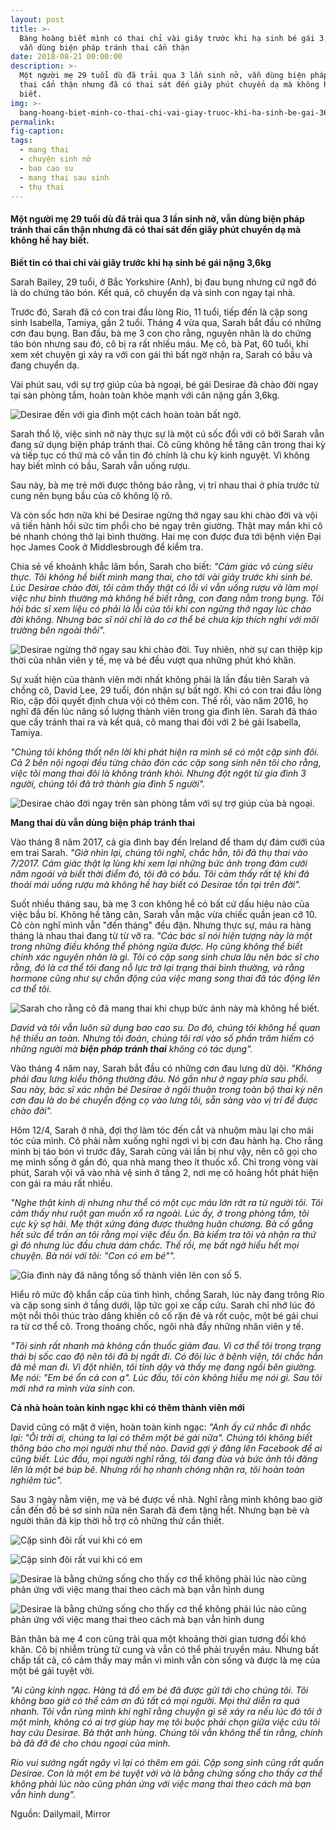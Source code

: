 ```yaml
---
layout: post
title: >-
  Bàng hoàng biết mình có thai chỉ vài giây trước khi hạ sinh bé gái 3,6kg dù
  vẫn dùng biện pháp tránh thai cẩn thận
date: 2018-08-21 00:00:00
description: >-
  Một người mẹ 29 tuổi dù đã trải qua 3 lần sinh nở, vẫn dùng biện pháp tránh
  thai cẩn thận nhưng đã có thai sát đến giây phút chuyển dạ mà không hề hay
  biết.
img: >-
  bang-hoang-biet-minh-co-thai-chi-vai-giay-truoc-khi-ha-sinh-be-gai-36kg-du-van-dung-bien-phap-tranh-thai-can-than-xtapo-2.png
permalink:
fig-caption:
tags:
  - mang thai
  - chuyện sinh nở
  - bao cao su
  - mang thai sau sinh
  - thụ thai
---
```


#### **Một người mẹ 29 tuổi dù đã trải qua 3 lần sinh nở, vẫn dùng biện pháp tránh thai cẩn thận nhưng đã có thai sát đến giây phút chuyển dạ mà không hề hay biết.**

**Biết tin có thai chỉ vài giây trước khi hạ sinh bé gái nặng 3,6kg**

Sarah Bailey, 29 tuổi, ở Bắc Yorkshire (Anh), bị đau bụng nhưng cứ ngỡ đó là do chứng táo bón. Kết quả, cô chuyển dạ và sinh con ngay tại nhà.

Trước đó, Sarah đã có con trai đầu lòng Rio, 11 tuổi, tiếp đến là cặp song sinh Isabella, Tamiya, gần 2 tuổi. Tháng 4 vừa qua, Sarah bắt đầu có những cơn đau bụng. Ban đầu, bà mẹ 3 con cho rằng, nguyên nhân là do chứng táo bón nhưng sau đó, cô bị ra rất nhiều máu. Mẹ cô, bà Pat, 60 tuổi, khi xem xét chuyện gì xảy ra với con gái thì bất ngờ nhận ra, Sarah có bầu và đang chuyển dạ.

Vài phút sau, với sự trợ giúp của bà ngoại, bé gái Desirae đã chào đời ngay tại sàn phòng tắm, hoàn toàn khỏe mạnh với cân nặng gần 3,6kg.

![Desirae đến với gia đình một cách hoàn toàn bất ngờ.](/uploads/bang-hoang-biet-minh-co-thai-chi-vai-giay-truoc-khi-ha-sinh-be-gai-36kg-du-van-dung-bien-phap-tranh-thai-can-than-xtapo.jpg "Desirae đến với gia đình một cách hoàn toàn bất ngờ.")

Sarah thổ lộ, việc sinh nở này thực sự là một cú sốc đối với cô bởi Sarah vẫn đang sử dụng biện pháp tránh thai. Cô cũng không hề tăng cân trong thai kỳ và tiếp tục có thứ mà cô vẫn tin đó chính là chu kỳ kinh nguyệt. Vì không hay biết mình có bầu, Sarah vẫn uống rượu.

Sau này, bà mẹ trẻ mới được thông báo rằng, vị trí nhau thai ở phía trước tử cung nên bụng bầu của cô không lộ rõ.

Và còn sốc hơn nữa khi bé Desirae ngừng thở ngay sau khi chào đời và vội vã tiến hành hồi sức tim phổi cho bé ngay trên giường. Thật may mắn khi cô bé nhanh chóng thở lại bình thường. Hai mẹ con được đưa tới bệnh viện Đại học James Cook ở Middlesbrough để kiểm tra.

Chia sẻ về khoảnh khắc lâm bồn, Sarah cho biết: *"Cảm giác vô cùng siêu thực. Tôi không hề biết mình mang thai, cho tới vài giây trước khi sinh bé. Lúc Desirae chào đời, tôi cảm thấy thật có lỗi vì vẫn uống rượu và làm mọi việc như bình thường mà không hề biết rằng, con đang nằm trong bụng. Tôi hỏi bác sĩ xem liệu có phải là lỗi của tôi khi con ngừng thở ngay lúc chào đời không. Nhưng bác sĩ nói chỉ là do cơ thể bé chưa kịp thích nghi với môi trường bên ngoài thôi".*

![Desirae ngừng thở ngay sau khi chào đời. Tuy nhiên, nhờ sự can thiệp kịp thời của nhân viên y tế, mẹ và bé đều vượt qua những phút khó khăn.](/uploads/bang-hoang-biet-minh-co-thai-chi-vai-giay-truoc-khi-ha-sinh-be-gai-36kg-du-van-dung-bien-phap-tranh-thai-can-than-xtapo-1.jpg "Desirae ngừng thở ngay sau khi chào đời. Tuy nhiên, nhờ sự can thiệp kịp thời của nhân viên y tế, mẹ và bé đều vượt qua những phút khó khăn.")

Sự xuất hiện của thành viên mới nhất không phải là lần đầu tiên Sarah và chồng cô, David Lee, 29 tuổi, đón nhận sự bất ngờ. Khi có con trai đầu lòng Rio, cặp đôi quyết định chưa vội có thêm con. Thế rồi, vào năm 2016, họ nghĩ đã đến lúc nâng số lượng thành viên trong gia đình lên. Sarah đã tháo que cấy tránh thai ra và kết quả, cô mang thai đôi với 2 bé gái Isabella, Tamiya.

*"Chúng tôi không thốt nên lời khi phát hiện ra mình sẽ có một cặp sinh đôi. Cả 2 bên nội ngoại đều từng chào đón các cặp song sinh nên tôi cho rằng, việc tôi mang thai đôi là không tránh khỏi. Nhưng đột ngột từ gia đình 3 người, chúng tôi đã trở thành gia đình 5 người".*

![Desirae chào đời ngay trên sàn phòng tắm với sự trợ giúp của bà ngoại.](/uploads/bang-hoang-biet-minh-co-thai-chi-vai-giay-truoc-khi-ha-sinh-be-gai-36kg-du-van-dung-bien-phap-tranh-thai-can-than-xtapo-2.png "Desirae chào đời ngay trên sàn phòng tắm với sự trợ giúp của bà ngoại.")

**Mang thai dù vẫn dùng biện pháp tránh thai**

Vào tháng 8 năm 2017, cả gia đình bay đến Ireland để tham dự đám cưới của em trai Sarah. *"Giờ nhìn lại, chúng tôi nghĩ, chắc hẳn, tôi đã thụ thai vào 7/2017. Cảm giác thật lạ lùng khi xem lại những bức ảnh trong đám cưới năm ngoái và biết thời điểm đó, tôi đã có bầu. Tôi cảm thấy rất tệ khi đã thoải mái uống rượu mà không hề hay biết có Desirae tồn tại trên đời".*

Suốt nhiều tháng sau, bà mẹ 3 con không hề có bất cứ dấu hiệu nào của việc bầu bí. Không hề tăng cân, Sarah vẫn mặc vừa chiếc quần jean cỡ 10. Cô còn nghĩ mình vẫn "đến tháng" đều đặn. Nhưng thực sự, máu ra hàng tháng là nhau thai đang từ từ vỡ ra. *"Các bác sĩ nói hiện tượng này là một trong những điều không thể phòng ngừa được. Họ cũng không thể biết chính xác nguyên nhân là gì. Tôi có cặp song sinh chưa lâu nên bác sĩ cho rằng, đó là cơ thể tôi đang nỗ lực trở lại trạng thái bình thường, và rằng hormone cũng như sự chấn động của việc mang song thai đã tác động lên cơ thể tôi.*

![Sarah cho rằng cô đã mang thai khi chụp bức ảnh này mà không hề biết.](/uploads/bang-hoang-biet-minh-co-thai-chi-vai-giay-truoc-khi-ha-sinh-be-gai-36kg-du-van-dung-bien-phap-tranh-thai-can-than-xtapo-3.jpg "Sarah cho rằng cô đã mang thai khi chụp bức ảnh này mà không hề biết.")

*David và tôi vẫn luôn sử dụng bao cao su. Do đó, chúng tôi không hề quan hệ thiếu an toàn. Nhưng tôi đoán, chúng tôi rơi vào số phần trăm hiếm có những người mà **biện pháp tránh thai** không có tác dụng".*

Vào tháng 4 năm nay, Sarah bắt đầu có những cơn đau lưng dữ dội. *"Không phải đau lưng kiểu thông thường đâu. Nó gần như ở ngay phía sau phổi. Sau này, bác sĩ xác nhận bé Desirae ở ngôi thuận trong toàn bộ thai kỳ nên cơn đau là do bé chuyển động cọ vào lưng tôi, sẵn sàng vào vị trí để được chào đời".*

Hôm 12/4, Sarah ở nhà, đợi thợ làm tóc đến cắt và nhuộm màu lại cho mái tóc của mình. Cô phải nằm xuống nghỉ ngơi vì bị cơn đau hành hạ. Cho rằng mình bị táo bón vì trước đây, Sarah cũng vài lần bị như vậy, nên cô gọi cho mẹ mình sống ở gần đó, qua nhà mang theo ít thuốc xổ. Chỉ trong vòng vài phút, Sarah vội vã vào nhà vệ sinh ở tầng 2, nơi mẹ cô hoảng hốt phát hiện con gái ra máu rất nhiều.

*"Nghe thật kinh dị nhưng như thể có một cục máu lớn rớt ra từ người tôi. Tôi cảm thấy như ruột gan muốn xổ ra ngoài. Lúc ấy, ở trong phòng tắm, tôi cực kỳ sợ hãi. Mẹ thật xứng đáng được thưởng huân chương. Bà cố gắng hết sức để trấn an tôi rằng mọi việc đều ổn. Bà kiểm tra tôi và nhận ra thứ gì đó nhưng lúc đầu chưa dám chắc. Thế rồi, mẹ bất ngờ hiểu hết mọi chuyện. Bà nói với tôi: "Con có em bé"".*

![Gia đình này đã nâng tổng số thành viên lên con số 5.](/uploads/bang-hoang-biet-minh-co-thai-chi-vai-giay-truoc-khi-ha-sinh-be-gai-36kg-du-van-dung-bien-phap-tranh-thai-can-than-xtapo-4.jpg "Gia đình này đã nâng tổng số thành viên lên con số 5.")

Hiểu rõ mức độ khẩn cấp của tình hình, chồng Sarah, lúc này đang trông Rio và cặp song sinh ở tầng dưới, lập tức gọi xe cấp cứu. Sarah chỉ nhớ lúc đó một nỗi thôi thúc trào dâng khiến cô cố rặn đẻ và rốt cuộc, một bé gái chui ra từ cơ thể cô. Trong thoáng chốc, ngôi nhà đầy những nhân viên y tế. 

*"Tôi sinh rất nhanh mà không cần thuốc giảm đau. Vì cơ thể tôi trong trạng thái bị sốc cao độ nên tôi đã bị ngất đi. Có đôi lúc ở bệnh viện, tôi chắc hẳn đã mê man đi. Vì đột nhiên, tôi tỉnh dậy và thấy mẹ đang ngồi bên giường. Mẹ nói: "Em bé ổn cả con ạ". Lúc đầu, tôi còn không hiểu mẹ nói gì. Sau tôi mới nhớ ra mình vừa sinh con.*

**Cả nhà hoàn toàn kinh ngạc khi có thêm thành viên mới**

David cũng có mặt ở viện, hoàn toàn kinh ngạc: *"Anh ấy cứ nhắc đi nhắc lại: "Ôi trời ơi, chúng ta lại có thêm một bé gái nữa". Chúng tôi không biết thông báo cho mọi người như thế nào. David gợi ý đăng lên Facebook để ai cũng biết. Lúc đầu, mọi người nghĩ rằng, tôi đang đùa và bức ảnh tôi đăng lên là một bé búp bê. Nhưng rồi họ nhanh chóng nhận ra, tôi hoàn toàn nghiêm túc".*

Sau 3 ngày nằm viện, mẹ và bé được về nhà. Nghĩ rằng mình không bao giờ cần đến đồ bé sơ sinh nữa nên Sarah đã đem tặng hết. Nhưng bạn bè và người thân đã kịp thời hỗ trợ cô những thứ cần thiết.

![Cặp sinh đôi rất vui khi có em](/uploads/bang-hoang-biet-minh-co-thai-chi-vai-giay-truoc-khi-ha-sinh-be-gai-36kg-du-van-dung-bien-phap-tranh-thai-can-than-xtapo-5.jpg "Cặp sinh đôi rất vui khi có em")

![Cặp sinh đôi rất vui khi có em](/uploads/bang-hoang-biet-minh-co-thai-chi-vai-giay-truoc-khi-ha-sinh-be-gai-36kg-du-van-dung-bien-phap-tranh-thai-can-than-xtapo-6.jpg "Cặp sinh đôi rất vui khi có em")

![Desirae là bằng chứng sống cho thấy cơ thể không phải lúc nào cũng phản ứng với việc mang thai theo cách mà bạn vẫn hình dung](/uploads/bang-hoang-biet-minh-co-thai-chi-vai-giay-truoc-khi-ha-sinh-be-gai-36kg-du-van-dung-bien-phap-tranh-thai-can-than-xtapo-7.jpg "Desirae là bằng chứng sống cho thấy cơ thể không phải lúc nào cũng phản ứng với việc mang thai theo cách mà bạn vẫn hình dung")

![Desirae là bằng chứng sống cho thấy cơ thể không phải lúc nào cũng phản ứng với việc mang thai theo cách mà bạn vẫn hình dung](/uploads/bang-hoang-biet-minh-co-thai-chi-vai-giay-truoc-khi-ha-sinh-be-gai-36kg-du-van-dung-bien-phap-tranh-thai-can-than-xtapo-8.jpg "Desirae là bằng chứng sống cho thấy cơ thể không phải lúc nào cũng phản ứng với việc mang thai theo cách mà bạn vẫn hình dung")

Bản thân bà mẹ 4 con cũng trải qua một khoảng thời gian tương đối khó khăn. Cô bị nhiễm trùng tử cung và vẫn có thể phải truyền máu. Nhưng bất chấp tất cả, cô cảm thấy may mắn vì mình vẫn còn sống và được là mẹ của một bé gái tuyệt vời.

*"Ai cũng kinh ngạc. Hàng tá đồ em bé đã được gửi tới cho chúng tôi. Tôi không bao giờ có thể cảm ơn đủ tất cả mọi người. Mọi thứ diễn ra quá nhanh. Tôi vẫn rùng mình khi nghĩ rằng chuyện gì sẽ xảy ra nếu lúc đó tôi ở một mình, không có ai trợ giúp hay mẹ tôi buộc phải chọn giữa việc cứu tôi hay cứu Desirae. Bà thật anh hùng. Chúng tôi vẫn không thể tin rằng, chính bà đã đỡ đẻ cho cháu ngoại của mình.*

*Rio vui sướng ngất ngây vì lại có thêm em gái. Cặp song sinh cũng rất quấn Desirae. Con là một em bé tuyệt vời và là bằng chứng sống cho thấy cơ thể không phải lúc nào cũng phản ứng với việc mang thai theo cách mà bạn vẫn hình dung".*

Nguồn: Dailymail, Mirror